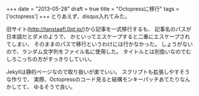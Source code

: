 
+++
date = "2013-05-28"
draft = true
title = "Octopressに移行"
tags  = ['octopress']
+++
とりあえず、disqus入れてみた。

旧サイト(http://tanstaafl.0pt.jp/)から記事を一式移行するも、
記事名のパスが日本語だとダメのようで、
かといってエスケープすると二重にエスケープされてしまい、
そのままのパスで移行というわけには行かなかった。
しょうがないので、ランダム文字列をファイル名に使用した。
タイトルとは別扱いなのでむしろこっちの方がすっきりしていい。

Jekyllは静的ページなので取り扱いが楽でいい。
スクリプトも拡張しやすそうな作りで、
実際、Octopressのコード見ると結構モンキーパッチあてたりなんかしてて、
ゆるそうで良い。

	
